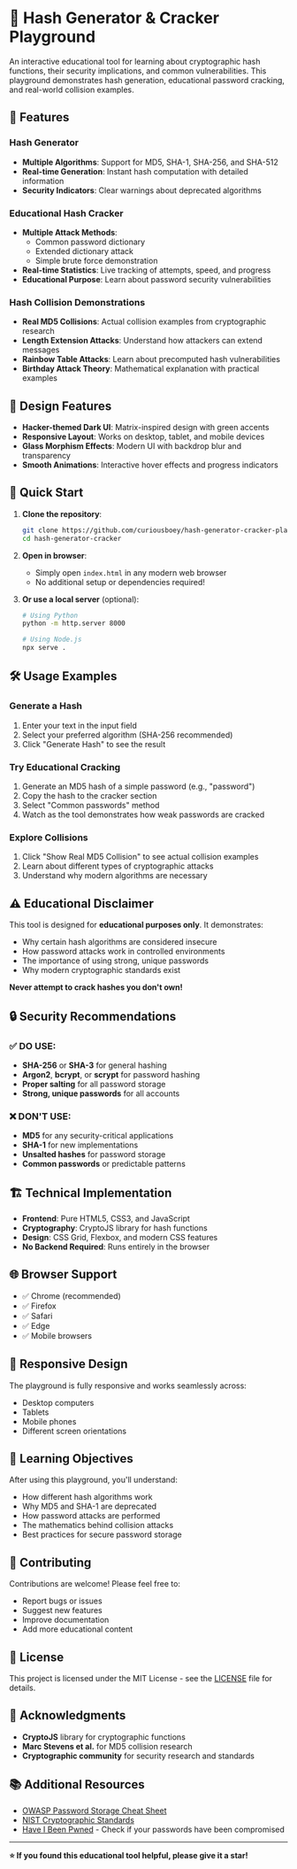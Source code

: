 # 🔐 Hash Generator & Cracker Playground

An interactive educational tool for learning about cryptographic hash functions, their security implications, and common vulnerabilities. This playground demonstrates hash generation, educational password cracking, and real-world collision examples.

## 🌟 Features

### Hash Generator
- **Multiple Algorithms**: Support for MD5, SHA-1, SHA-256, and SHA-512
- **Real-time Generation**: Instant hash computation with detailed information
- **Security Indicators**: Clear warnings about deprecated algorithms

### Educational Hash Cracker
- **Multiple Attack Methods**: 
  - Common password dictionary
  - Extended dictionary attack
  - Simple brute force demonstration
- **Real-time Statistics**: Live tracking of attempts, speed, and progress
- **Educational Purpose**: Learn about password security vulnerabilities

### Hash Collision Demonstrations
- **Real MD5 Collisions**: Actual collision examples from cryptographic research
- **Length Extension Attacks**: Understand how attackers can extend messages
- **Rainbow Table Attacks**: Learn about precomputed hash vulnerabilities
- **Birthday Attack Theory**: Mathematical explanation with practical examples

## 🎨 Design Features

- **Hacker-themed Dark UI**: Matrix-inspired design with green accents
- **Responsive Layout**: Works on desktop, tablet, and mobile devices
- **Glass Morphism Effects**: Modern UI with backdrop blur and transparency
- **Smooth Animations**: Interactive hover effects and progress indicators

## 🚀 Quick Start

1. **Clone the repository**:
   ```bash
   git clone https://github.com/curiousboey/hash-generator-cracker-playground.git
   cd hash-generator-cracker
   ```

2. **Open in browser**:
   - Simply open `index.html` in any modern web browser
   - No additional setup or dependencies required!

3. **Or use a local server** (optional):
   ```bash
   # Using Python
   python -m http.server 8000
   
   # Using Node.js
   npx serve .
   ```

## 🛠️ Usage Examples

### Generate a Hash
1. Enter your text in the input field
2. Select your preferred algorithm (SHA-256 recommended)
3. Click "Generate Hash" to see the result

### Try Educational Cracking
1. Generate an MD5 hash of a simple password (e.g., "password")
2. Copy the hash to the cracker section
3. Select "Common passwords" method
4. Watch as the tool demonstrates how weak passwords are cracked

### Explore Collisions
1. Click "Show Real MD5 Collision" to see actual collision examples
2. Learn about different types of cryptographic attacks
3. Understand why modern algorithms are necessary

## ⚠️ Educational Disclaimer

This tool is designed for **educational purposes only**. It demonstrates:
- Why certain hash algorithms are considered insecure
- How password attacks work in controlled environments
- The importance of using strong, unique passwords
- Why modern cryptographic standards exist

**Never attempt to crack hashes you don't own!**

## 🔒 Security Recommendations

### ✅ DO USE:
- **SHA-256** or **SHA-3** for general hashing
- **Argon2**, **bcrypt**, or **scrypt** for password hashing
- **Proper salting** for all password storage
- **Strong, unique passwords** for all accounts

### ❌ DON'T USE:
- **MD5** for any security-critical applications
- **SHA-1** for new implementations
- **Unsalted hashes** for password storage
- **Common passwords** or predictable patterns

## 🏗️ Technical Implementation

- **Frontend**: Pure HTML5, CSS3, and JavaScript
- **Cryptography**: CryptoJS library for hash functions
- **Design**: CSS Grid, Flexbox, and modern CSS features
- **No Backend Required**: Runs entirely in the browser

## 🌐 Browser Support

- ✅ Chrome (recommended)
- ✅ Firefox
- ✅ Safari
- ✅ Edge
- ✅ Mobile browsers

## 📱 Responsive Design

The playground is fully responsive and works seamlessly across:
- Desktop computers
- Tablets
- Mobile phones
- Different screen orientations

## 🎯 Learning Objectives

After using this playground, you'll understand:
- How different hash algorithms work
- Why MD5 and SHA-1 are deprecated
- How password attacks are performed
- The mathematics behind collision attacks
- Best practices for secure password storage

## 🤝 Contributing

Contributions are welcome! Please feel free to:
- Report bugs or issues
- Suggest new features
- Improve documentation
- Add more educational content

## 📄 License

This project is licensed under the MIT License - see the [LICENSE](LICENSE) file for details.

## 🙏 Acknowledgments

- **CryptoJS** library for cryptographic functions
- **Marc Stevens et al.** for MD5 collision research
- **Cryptographic community** for security research and standards

## 📚 Additional Resources

- [OWASP Password Storage Cheat Sheet](https://cheatsheetseries.owasp.org/cheatsheets/Password_Storage_Cheat_Sheet.html)
- [NIST Cryptographic Standards](https://csrc.nist.gov/projects/cryptographic-standards-and-guidelines)
- [Have I Been Pwned](https://haveibeenpwned.com/) - Check if your passwords have been compromised

---

**⭐ If you found this educational tool helpful, please give it a star!**
